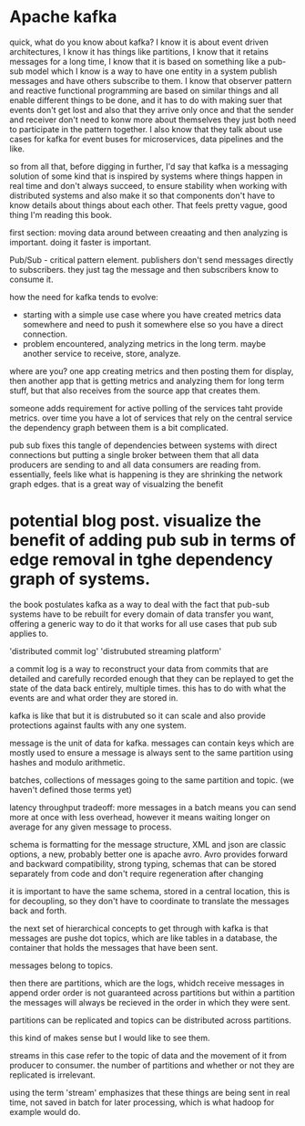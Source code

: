 # Apache kafka 

quick, what do you know about kafka? I know it is about event driven architectures, I know it has things like partitions, I know that it retains messages for a long time, I know that it is based on something like a pub-sub model which I know is a way to have one entity in a system publish messages and have others subscribe to them. I know that observer pattern and reactive functional programming are based on similar things and all enable different things to be done, and it has to do with making suer that events don't get lost and also that they arrive only once and that the sender and receiver don't  need to konw more about themselves they just both need to participate in the pattern together. I also know that they talk about use cases for kafka for event buses for microservices, data pipelines and the like. 

so from all that, before digging in further, I'd say that kafka is a messaging solution of some kind that is inspired by systems where things happen in real time and don't always succeed, to ensure stability when working with distributed systems and also make it so that components don't have to know details about things about each other. That feels pretty vague, good thing I'm reading this book. 

first section: moving data around between creaating and then analyzing is important. doing it faster is important. 

Pub/Sub - critical pattern element. publishers don't send messages directly to subscribers. they just tag the message and then subscribers know to consume it. 

how the need for kafka tends to evolve: 
- starting with a simple use case where you have created metrics data somewhere and need to push it somewhere else so you have a direct connection. 
- problem encountered, analyzing metrics in the long term. maybe another service to receive, store, analyze. 

where are you? one app creating metrics and then posting them for display, then another app that is getting metrics and analyzing them for long term stuff, but that also receives from the source app that creates them. 

someone adds requirement for active polling of the services taht provide metrics. over time you have a lot of services that rely on the central service the dependency graph between them is a bit complicated. 

pub sub fixes this tangle of dependencies between systems with direct connections but putting a single broker between them that all data producers are sending to and all data consumers are reading from. essentially, feels like what is happening is they are shrinking the network graph edges. that is a great way of visualzing the benefit

# potential blog post. visualize the benefit of adding pub sub in terms of edge removal in tghe dependency graph of systems. 

the book postulates kafka as a way to deal with the fact that pub-sub systems have to be rebuilt for every domain of data transfer you want, offering a generic way to do it that works for all use cases that pub sub applies to. 

'distributed commit log' 'distrubuted streaming platform' 

a commit log is a way to reconstruct your data from commits that are detailed and carefully recorded enough that they can be replayed to get the state of the data back entirely, multiple times. this has to do with what the events are and what order they are stored in. 

kafka is like that but it is distrubuted so it can scale and also provide protections against faults with any one system. 

message is the unit of data for kafka. messages can contain keys which are mostly used to ensure a message is always sent to the same partition using hashes and modulo arithmetic. 

batches, collections of messages going to the same partition and topic. (we haven't defined those terms yet)

latency throughput tradeoff: more messages in a batch means you can send more at once with less overhead, however it means waiting longer on average for any given message to process. 

schema is formatting for the message structure, XML and json are classic options, a new, probably better one is apache avro. Avro provides forward and backward compatibility, strong typing, schemas that can be stored separately from code and don't require regeneration after changing

it is important to have the same schema, stored in a central location, this is for decoupling, so they don't have to coordinate to translate the messages back and forth. 

the next set of hierarchical concepts to get through with kafka is that messages are pushe dot topics, which are like tables in a database, the container that holds the messages that have been sent.

messages belong to topics. 

then there are partitions, which are the logs, whidch receive messages in append order
order is not guaranteed across partitions but within a partition the messages will always be recieved in the order in which they were sent. 

partitions can be replicated and topics can be distributed across partitions. 

this kind of makes sense but I would like to see them. 

streams in this case refer to the topic of data and the movement of it from producer to consumer. the number of partitions and whether or not they are replicated is irrelevant. 

using the term 'stream' emphasizes that these things are being sent in real time, not saved in batch for later processing, which is what hadoop for example would do. 






